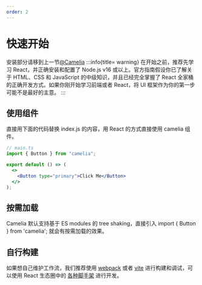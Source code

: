 ```yaml
---
order: 2
---
```


# 快速开始

安装部分请移到上一节<a href="/guide" target="_blank">@Camelia</a>
:::info{title= warning}
在开始之前，推荐先学习 React，并正确安装和配置了 Node.js v16 或以上。官方指南假设你已了解关于 HTML、CSS 和 JavaScript 的中级知识，并且已经完全掌握了 React 全家桶的正确开发方式。如果你刚开始学习前端或者 React，将 UI 框架作为你的第一步可能不是最好的主意。
:::

## 使用组件

直接用下面的代码替换 index.js 的内容，用 React 的方式直接使用 camelia 组件。

```jsx {5} | pure
// main.ts
import { Button } from "camelia";

export default () => (
  <>
    <Button type="primary">Click Me</Button>
  </>
);
```

## 按需加载

Camelia 默认支持基于 ES modules 的 tree shaking，直接引入 import { Button } from 'camelia'; 就会有按需加载的效果。

## 自行构建

如果想自己维护工作流，我们推荐使用 [webpack](https://webpack.js.org) 或者 [vite](https://cn.vitejs.dev/) 进行构建和调试，可以使用 React 生态圈中的 [各种脚手架](https://github.com/enaqx/awesome-react#react-tools) 进行开发。
